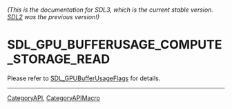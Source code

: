 ###### (This is the documentation for SDL3, which is the current stable version. [SDL2](https://wiki.libsdl.org/SDL2/) was the previous version!)
# SDL_GPU_BUFFERUSAGE_COMPUTE_STORAGE_READ

Please refer to [SDL_GPUBufferUsageFlags](SDL_GPUBufferUsageFlags) for details.

----
[CategoryAPI](CategoryAPI), [CategoryAPIMacro](CategoryAPIMacro)


